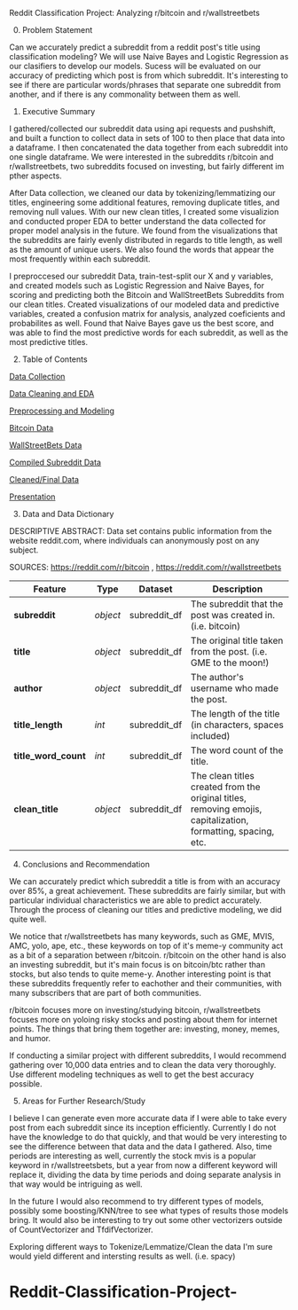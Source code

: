 Reddit Classification Project: Analyzing r/bitcoin and r/wallstreetbets

0) Problem Statement
   
Can we accurately predict a subreddit from a reddit post's title using classification modeling?
We will use Naive Bayes and Logistic Regression as our clasifiers to develop our models.
Sucess will be evaluated on our accuracy of predicting which post is from which subreddit.
It's interesting to see if there are particular words/phrases that separate one subreddit from another, and if there is any commonality between them as well.

1) Executive Summary
    
I gathered/collected our subreddit data using api requests and pushshift, and built a function to collect data in sets of 100 to then place that data into a dataframe.
I then concatenated the data together from each subreddit into one single dataframe. We were interested in the subreddits r/bitcoin and r/wallstreetbets, two subreddits focused on investing, but fairly different im pther aspects.

After Data collection, we cleaned our data by tokenizing/lemmatizing our titles, engineering some additional features, removing duplicate titles, and removing null values. With our new clean titles, I created some visualizion and conducted proper EDA to better understand the data collected for proper model analysis in the future. We found from the visualizations that the subreddits are fairly evenly distributed in regards to title length, as well as the amount of unique users. We also found the words that appear the most frequently within each subreddit.

I preproccesed our subreddit Data, train-test-split our X and y variables, and created models such as Logistic Regression and Naive Bayes, for scoring and predicting both the Bitcoin and WallStreetBets Subreddits from our clean titles. Created visualizations of our modeled data and predictive variables, created a confusion matrix for analysis, analyzed coeficients and probabilites as well. Found that Naive Bayes gave us the best score, and was able to find the most predictive words for each subreddit, as well as the most predictive titles. 



2) Table of Contents

[Data Collection](code/01_Data_Collection.ipynb)

[Data Cleaning and EDA](code/02_Data_Cleaning_and_EDA.ipynb)

[Preprocessing and Modeling](code/03_Preprocessing_Modeling.ipynb)

[Bitcoin Data](data/btc.csv) 

[WallStreetBets Data](data/wsb.csv) 

[Compiled Subreddit Data](data/compiled_subreddit_data.csv)

[Cleaned/Final Data](data/clean_data.csv)

[Presentation](presentation/Reddit_Presentation.pdf)
   
3) Data and Data Dictionary

DESCRIPTIVE ABSTRACT: Data set contains public information from the website reddit.com, where individuals can anonymously post on any subject.

SOURCES: 
https://reddit.com/r/bitcoin , https://reddit.com/r/wallstreetbets

|Feature|Type|Dataset|Description|
|---|---|---|---|
|**subreddit**|*object*|subreddit_df|The subreddit that the post was created in. (i.e. bitcoin)
|**title**|*object*|subreddit_df|The original title taken from the post. (i.e. GME to the moon!) 
|**author**|*object*|subreddit_df|The author's username who made the post.
|**title_length**|*int*|subreddit_df|The length of the title (in characters, spaces included)
|**title_word_count**|*int*|subreddit_df|The word count of the title.
|**clean_title**|*object*|subreddit_df|The clean titles created from the original titles, removing emojis, capitalization, formatting, spacing, etc.

4) Conclusions and Recommendation

We can accurately predict which subreddit a title is from with an accuracy over 85%, a great achievement.
These subreddits are fairly similar, but with particular individual characteristics we are able to predict accurately.
Through the process of cleaning our titles and predictive modeling, we did quite well.

We notice that r/wallstreetbets has many keywords, such as GME, MVIS, AMC, yolo, ape, etc., these keywords on top of it's meme-y community act as a bit of a separation between r/bitcoin.
r/bitcoin on the other hand is also an investing subreddit, but it's main focus is on bitcoin/btc rather than stocks, but also tends to quite meme-y. 
Another interesting point is that these subreddits frequently refer to eachother and their communities, with many subscribers that are part of both communities. 

r/bitcoin focuses more on investing/studying bitcoin, r/wallstreetbets focuses more on yoloing risky stocks and posting about them for internet points. The things that bring them together are: investing, money, memes, and humor.

If conducting a similar project with different subreddits, I would recommend gathering over 10,000 data entries and to clean the data very thoroughly. Use different modeling techniques as well to get the best accuracy possible.

5) Areas for Further Research/Study

I believe I can generate even more accurate data if I were able to take every post from each subreddit since its inception efficiently. Currently I do not have the knowledge to do that quickly, and that would be very interesting to see the difference between that data and the data I gathered. Also, time periods are interesting as well, currently the stock mvis is a popular keyword in r/wallstreetsbets, but a year from now a different keyword will replace it, dividing the data by time periods and doing separate analysis in that way would be intriguing as well.

In the future I would also recommend to try different types of models, possibly some boosting/KNN/tree to see what types of results those models bring. It would also be interesting to try out some other vectorizers outside of CountVectorizer and TfdifVectorizer.

Exploring different ways to Tokenize/Lemmatize/Clean the data I'm sure would yield different and intersting results as well. (i.e. spacy)


# Reddit-Classification-Project-
